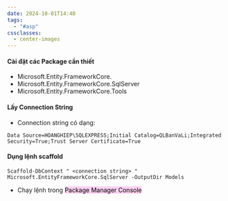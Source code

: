 ```yaml
---
date: 2024-10-01T14:40
tags:
  - "#asp"
cssclasses:
  - center-images
---
```

#### Cài đặt các Package cần thiết
- Microsoft.Entity.FrameworkCore.
- Microsoft.Entity.FrameworkCore.SqlServer
- Microsoft.Entity.FrameworkCore.Tools
#### Lấy Connection String
- Connection string có dạng:
``` shell
Data Source=HOANGHIEP\SQLEXPRESS;Initial Catalog=QLBanVaLi;Integrated Security=True;Trust Server Certificate=True
```
#### Dụng lệnh scaffold
``` shell
Scaffold-DbContext " <connection string> " Microsoft.EntityFrameworkCore.SqlServer -OutputDir Models
```
- Chạy lệnh trong <mark style="background: #FFB8EBA6;">Package Manager Console</mark>
